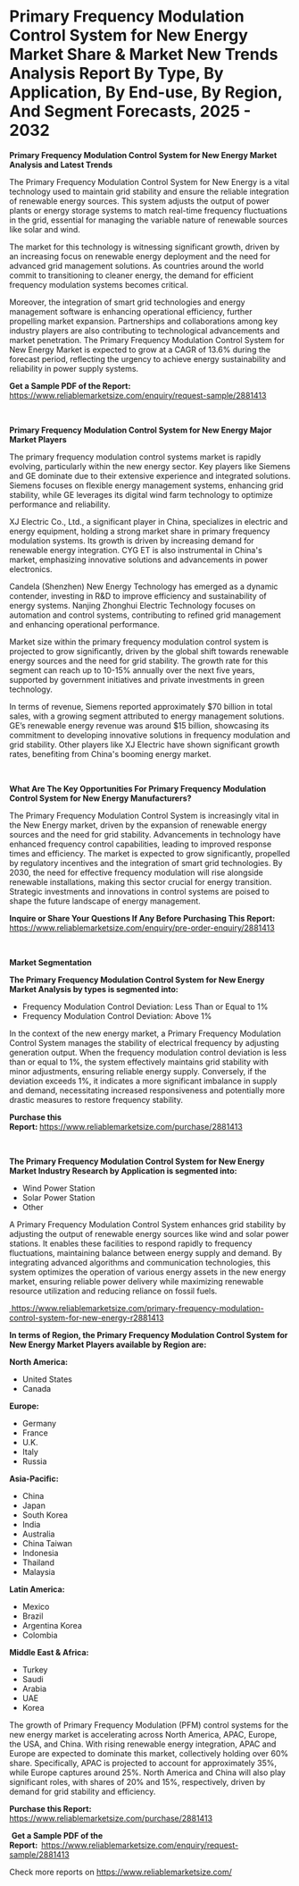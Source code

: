 <p><h1>Primary Frequency Modulation Control System for New Energy Market Share & Market New Trends Analysis Report By Type, By Application, By End-use, By Region, And Segment Forecasts, 2025 - 2032</h1></p><p><strong>Primary Frequency Modulation Control System for New Energy Market Analysis and Latest Trends</strong></p>
<p><p>The Primary Frequency Modulation Control System for New Energy is a vital technology used to maintain grid stability and ensure the reliable integration of renewable energy sources. This system adjusts the output of power plants or energy storage systems to match real-time frequency fluctuations in the grid, essential for managing the variable nature of renewable sources like solar and wind. </p><p>The market for this technology is witnessing significant growth, driven by an increasing focus on renewable energy deployment and the need for advanced grid management solutions. As countries around the world commit to transitioning to cleaner energy, the demand for efficient frequency modulation systems becomes critical. </p><p>Moreover, the integration of smart grid technologies and energy management software is enhancing operational efficiency, further propelling market expansion. Partnerships and collaborations among key industry players are also contributing to technological advancements and market penetration. The Primary Frequency Modulation Control System for New Energy Market is expected to grow at a CAGR of 13.6% during the forecast period, reflecting the urgency to achieve energy sustainability and reliability in power supply systems.</p></p>
<p><strong>Get a Sample PDF of the Report:&nbsp;</strong> <a href="https://www.reliablemarketsize.com/enquiry/request-sample/2881413?utm_campaign=2634&utm_medium=2&utm_source=Github&utm_content=ia&utm_term=12032025&utm_id=primary-frequency-modulation-control-system-for-new-energy">https://www.reliablemarketsize.com/enquiry/request-sample/2881413</a></p>
<p>&nbsp;</p>
<p><strong>Primary Frequency Modulation Control System for New Energy Major Market Players</strong></p>
<p><p>The primary frequency modulation control systems market is rapidly evolving, particularly within the new energy sector. Key players like Siemens and GE dominate due to their extensive experience and integrated solutions. Siemens focuses on flexible energy management systems, enhancing grid stability, while GE leverages its digital wind farm technology to optimize performance and reliability.</p><p>XJ Electric Co., Ltd., a significant player in China, specializes in electric and energy equipment, holding a strong market share in primary frequency modulation systems. Its growth is driven by increasing demand for renewable energy integration. CYG ET is also instrumental in China's market, emphasizing innovative solutions and advancements in power electronics.</p><p>Candela (Shenzhen) New Energy Technology has emerged as a dynamic contender, investing in R&D to improve efficiency and sustainability of energy systems. Nanjing Zhonghui Electric Technology focuses on automation and control systems, contributing to refined grid management and enhancing operational performance.</p><p>Market size within the primary frequency modulation control system is projected to grow significantly, driven by the global shift towards renewable energy sources and the need for grid stability. The growth rate for this segment can reach up to 10-15% annually over the next five years, supported by government initiatives and private investments in green technology.</p><p>In terms of revenue, Siemens reported approximately $70 billion in total sales, with a growing segment attributed to energy management solutions. GE’s renewable energy revenue was around $15 billion, showcasing its commitment to developing innovative solutions in frequency modulation and grid stability. Other players like XJ Electric have shown significant growth rates, benefiting from China's booming energy market.</p></p>
<p>&nbsp;</p>
<p><strong>What Are The Key Opportunities For Primary Frequency Modulation Control System for New Energy Manufacturers?</strong></p>
<p><p>The Primary Frequency Modulation Control System is increasingly vital in the New Energy market, driven by the expansion of renewable energy sources and the need for grid stability. Advancements in technology have enhanced frequency control capabilities, leading to improved response times and efficiency. The market is expected to grow significantly, propelled by regulatory incentives and the integration of smart grid technologies. By 2030, the need for effective frequency modulation will rise alongside renewable installations, making this sector crucial for energy transition. Strategic investments and innovations in control systems are poised to shape the future landscape of energy management.</p></p>
<p><strong>Inquire or Share Your Questions If Any Before Purchasing This Report:</strong> <a href="https://www.reliablemarketsize.com/enquiry/pre-order-enquiry/2881413?utm_campaign=2634&utm_medium=2&utm_source=Github&utm_content=ia&utm_term=12032025&utm_id=primary-frequency-modulation-control-system-for-new-energy">https://www.reliablemarketsize.com/enquiry/pre-order-enquiry/2881413</a></p>
<p>&nbsp;</p>
<p><strong>Market Segmentation</strong></p>
<p><strong>The Primary Frequency Modulation Control System for New Energy Market Analysis by types is segmented into:</strong></p>
<p><ul><li>Frequency Modulation Control Deviation: Less Than or Equal to 1%</li><li>Frequency Modulation Control Deviation: Above 1%</li></ul></p>
<p><p>In the context of the new energy market, a Primary Frequency Modulation Control System manages the stability of electrical frequency by adjusting generation output. When the frequency modulation control deviation is less than or equal to 1%, the system effectively maintains grid stability with minor adjustments, ensuring reliable energy supply. Conversely, if the deviation exceeds 1%, it indicates a more significant imbalance in supply and demand, necessitating increased responsiveness and potentially more drastic measures to restore frequency stability.</p></p>
<p><strong>Purchase this Report:&nbsp;</strong><a href="https://www.reliablemarketsize.com/purchase/2881413?utm_campaign=2634&utm_medium=2&utm_source=Github&utm_content=ia&utm_term=12032025&utm_id=primary-frequency-modulation-control-system-for-new-energy">https://www.reliablemarketsize.com/purchase/2881413</a></p>
<p>&nbsp;</p>
<p><strong>The Primary Frequency Modulation Control System for New Energy Market Industry Research by Application is segmented into:</strong></p>
<p><ul><li>Wind Power Station</li><li>Solar Power Station</li><li>Other</li></ul></p>
<p><p>A Primary Frequency Modulation Control System enhances grid stability by adjusting the output of renewable energy sources like wind and solar power stations. It enables these facilities to respond rapidly to frequency fluctuations, maintaining balance between energy supply and demand. By integrating advanced algorithms and communication technologies, this system optimizes the operation of various energy assets in the new energy market, ensuring reliable power delivery while maximizing renewable resource utilization and reducing reliance on fossil fuels.</p></p>
<p><a href="https://www.reliablemarketsize.com/primary-frequency-modulation-control-system-for-new-energy-r2881413?utm_campaign=2634&utm_medium=2&utm_source=Github&utm_content=ia&utm_term=12032025&utm_id=primary-frequency-modulation-control-system-for-new-energy">&nbsp;https://www.reliablemarketsize.com/primary-frequency-modulation-control-system-for-new-energy-r2881413</a></p>
<p><strong>In terms of Region, the Primary Frequency Modulation Control System for New Energy Market Players available by Region are:</strong></p>
<p>
    <p> <strong> North America: </strong>
        <ul>
            <li>United States</li>
            <li>Canada</li>
        </ul>
        </p> 
    <p> <strong> Europe: </strong>
        <ul>
            <li>Germany</li>
            <li>France</li>
            <li>U.K.</li>
            <li>Italy</li>
            <li>Russia</li>
        </ul>
        </p> 
    <p> <strong> Asia-Pacific: </strong>
        <ul>
            <li>China</li>
            <li>Japan</li>
            <li>South Korea</li>
            <li>India</li>
            <li>Australia</li>
            <li>China Taiwan</li>
            <li>Indonesia</li>
            <li>Thailand</li>
            <li>Malaysia</li>
        </ul>
        </p> 
    <p> <strong> Latin America: </strong>
        <ul>
            <li>Mexico</li>
            <li>Brazil</li>
            <li>Argentina Korea</li>
            <li>Colombia</li>
        </ul>
        </p> 
    <p> <strong> Middle East & Africa: </strong>
        <ul>
            <li>Turkey</li>
            <li>Saudi</li>
            <li>Arabia</li>
            <li>UAE</li>
            <li>Korea</li>
        </ul>
    </p>
    </p>
<p><p>The growth of Primary Frequency Modulation (PFM) control systems for the new energy market is accelerating across North America, APAC, Europe, the USA, and China. With rising renewable energy integration, APAC and Europe are expected to dominate this market, collectively holding over 60% share. Specifically, APAC is projected to account for approximately 35%, while Europe captures around 25%. North America and China will also play significant roles, with shares of 20% and 15%, respectively, driven by demand for grid stability and efficiency.</p></p>
<p><strong>Purchase this Report: </strong><a href="https://www.reliablemarketsize.com/purchase/2881413?utm_campaign=2634&utm_medium=2&utm_source=Github&utm_content=ia&utm_term=12032025&utm_id=primary-frequency-modulation-control-system-for-new-energy">https://www.reliablemarketsize.com/purchase/2881413</a></p>
<p>&nbsp;<strong>Get a Sample PDF of the Report:&nbsp;&nbsp;</strong><a href="https://www.reliablemarketsize.com/enquiry/request-sample/2881413?utm_campaign=2634&utm_medium=2&utm_source=Github&utm_content=ia&utm_term=12032025&utm_id=primary-frequency-modulation-control-system-for-new-energy">https://www.reliablemarketsize.com/enquiry/request-sample/2881413</a></p>
<p><strong></strong></p>
<p>Check more reports on <a href="https://www.reliablemarketsize.com/?utm_campaign=2634&utm_medium=2&utm_source=Github&utm_content=ia&utm_term=12032025&utm_id=primary-frequency-modulation-control-system-for-new-energy">https://www.reliablemarketsize.com/</a></p>